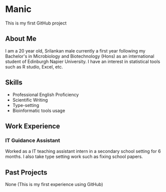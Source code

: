 # Manic
This is my first GitHub project

## About Me ##
I am a 20 year old, Srilankan male currently a first year following my Bachelor's in Microbiology and Biotechnology (Hons) as an international student of Edinburgh Napier University. I have an interest in statistical tools such as R studio, Excel, etc.

## Skills ##
* Professional English Proficiency 
* Scientific Writing 
* Type-setting
* Bioinformatic tools usage

## Work Experience ##
### IT Guidance Assistant ###
Worked as a IT teaching assistant intern in a secondary school setting for 6 months. I also take type setting work such as fixing school papers.
## Past Projects ##
None (This is my first experience using GitHub)
